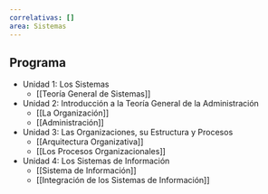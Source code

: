 ```yaml
---
correlativas: []
area: Sistemas
---
```

## Programa
- Unidad 1: Los Sistemas
	- [[Teoría General de Sistemas]]
- Unidad 2: Introducción a la Teoría General de la Administración
	- [[La Organización]]
	- [[Administración]]
- Unidad 3: Las Organizaciones, su Estructura y Procesos 
	- [[Arquitectura Organizativa]]
	- [[Los Procesos Organizacionales]]
- Unidad 4: Los Sistemas de Información
	- [[Sistema de Información]]
	- [[Integración de los Sistemas de Información]]



